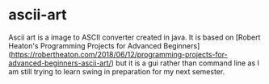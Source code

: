 # ascii-art
Ascii art is a image to ASCII converter created in java. It is based on [Robert Heaton's Programming Projects for Advanced Beginners] (https://robertheaton.com/2018/06/12/programming-projects-for-advanced-beginners-ascii-art/) but it is a gui rather than command line as I am still trying to learn swing in preparation for my next semester. 
